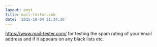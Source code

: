 ```yaml
---
layout: post
title: mail-tester.com
date: '2015-10-04 21:34:36'
---
```


https://www.mail-tester.com/ for testing the spam rating of your email address and if it appears on any black lists etc.